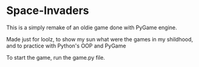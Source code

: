 # Space-Invaders
This is a simply remake of an oldie game done with PyGame engine.

Made just for loolz, to show my sun what were the games in my shildhood, and to practice with Python's OOP and PyGame

To start the game, run the game.py file.

